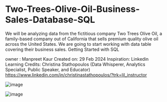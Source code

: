 # Two-Trees-Olive-Oil-Business-Sales-Database-SQL
We will be analyzing data from the fictitious company Two Trees Olive Oil, a family-based company out of California that sells premium quality olive oil across the United States. We are going to start working with data table covering their business sales.
Getting Started with SQL

owner : Manpreet Kaur
Created on: 29 Feb 2024
Inspiration: Linkedin Learning
Credits: Christina Stathopoulos (Data Whisperer, Analytics Specialist, Public Speaker, and Educator)
https://www.linkedin.com/in/christinastathopoulos/?trk=lil_instructor

![image](https://github.com/Manpreetkaur0509/Two-Trees-Olive-Oil-Business-Sales-Database-SQL/assets/146500547/918b73a1-8841-4050-98cd-1c5ec876b807)

![image](https://github.com/Manpreetkaur0509/Two-Trees-Olive-Oil-Business-Sales-Database-SQL/assets/146500547/d130ea1a-a34b-4216-be48-21fba8795383)
